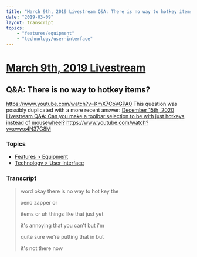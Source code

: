 ```yaml
---
title: "March 9th, 2019 Livestream Q&A: There is no way to hotkey items?"
date: "2019-03-09"
layout: transcript
topics:
    - "features/equipment"
    - "technology/user-interface"
---
```

# [March 9th, 2019 Livestream](../2019-03-09.md)
## Q&A: There is no way to hotkey items?
https://www.youtube.com/watch?v=KmX7CoVGPA0
This question was possibly duplicated with a more recent answer: [December 15th, 2020 Livestream Q&A: Can you make a toolbar selection to be with just hotkeys instead of mousewheel?](./yt-xwwx4N37G8M.md) https://www.youtube.com/watch?v=xwwx4N37G8M


### Topics
* [Features > Equipment](../topics/features/equipment.md)
* [Technology > User Interface](../topics/technology/user-interface.md)

### Transcript

> word okay there is no way to hot key the
>
> xeno zapper or
>
> items or uh things like that just yet
>
> it's annoying that you can't but i'm
>
> quite sure we're putting that in but
>
> it's not there now
